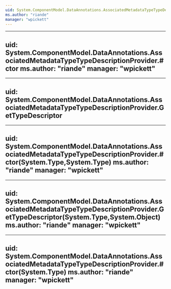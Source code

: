 ```yaml
---
uid: System.ComponentModel.DataAnnotations.AssociatedMetadataTypeTypeDescriptionProvider
ms.author: "riande"
manager: "wpickett"
---
```


---
uid: System.ComponentModel.DataAnnotations.AssociatedMetadataTypeTypeDescriptionProvider.#ctor
ms.author: "riande"
manager: "wpickett"
---

---
uid: System.ComponentModel.DataAnnotations.AssociatedMetadataTypeTypeDescriptionProvider.GetTypeDescriptor
---

---
uid: System.ComponentModel.DataAnnotations.AssociatedMetadataTypeTypeDescriptionProvider.#ctor(System.Type,System.Type)
ms.author: "riande"
manager: "wpickett"
---

---
uid: System.ComponentModel.DataAnnotations.AssociatedMetadataTypeTypeDescriptionProvider.GetTypeDescriptor(System.Type,System.Object)
ms.author: "riande"
manager: "wpickett"
---

---
uid: System.ComponentModel.DataAnnotations.AssociatedMetadataTypeTypeDescriptionProvider.#ctor(System.Type)
ms.author: "riande"
manager: "wpickett"
---
